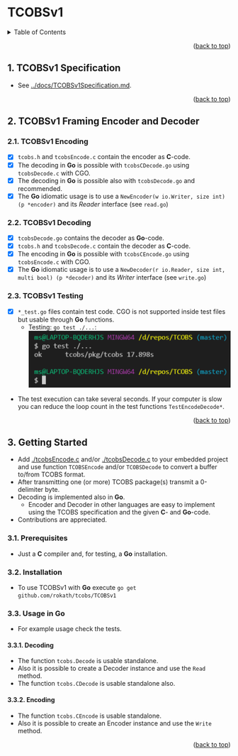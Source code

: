 # TCOBSv1

<!-- TABLE OF CONTENTS -->
<details>
  <summary>Table of Contents</summary>
  <ol>

<!-- vscode-markdown-toc -->
- [TCOBSv1](#tcobsv1)
	- [1. TCOBSv1 Specification](#1-tcobsv1-specification)
	- [2. TCOBSv1 Framing Encoder and Decoder](#2-tcobsv1-framing-encoder-and-decoder)
		- [2.1. TCOBSv1 Encoding](#21-tcobsv1-encoding)
		- [2.2. TCOBSv1 Decoding](#22-tcobsv1-decoding)
		- [2.3. TCOBSv1 Testing](#23-tcobsv1-testing)
	- [3. Getting Started](#3-getting-started)
		- [3.1. Prerequisites](#31-prerequisites)
		- [3.2. Installation](#32-installation)
		- [3.3. Usage in Go](#33-usage-in-go)
			- [3.3.1. Decoding](#331-decoding)
			- [3.3.2. Encoding](#332-encoding)

<!-- vscode-markdown-toc-config
	numbering=true
	autoSave=true
	/vscode-markdown-toc-config -->
<!-- /vscode-markdown-toc --><div id="top"></div>

  </ol>
</details>

<p align="right">(<a href="#top">back to top</a>)</p>

##  1. <a name='TCOBSv1Specification'></a>TCOBSv1 Specification

* See [../docs/TCOBSv1Specification.md](../docs/TCOBSv1Specification.md).

<p align="right">(<a href="#top">back to top</a>)</p>

##  2. <a name='TCOBSv1FramingEncoderandDecoder'></a>TCOBSv1 Framing Encoder and Decoder

###  2.1. <a name='TCOBSv1Encoding'></a>TCOBSv1 Encoding

* [x] `tcobs.h` and `tcobsEncode.c` contain the encoder as **C**-code.
* [x] The decoding in **Go** is possible with `tcobsCDecode.go` using `tcobsDecode.c` with CGO.
* [x] The decoding in **Go** is possible also with `tcobsDecode.go` and recommended.
* [x] The **Go** idiomatic usage is to use a `NewEncoder(w io.Writer, size int) (p *encoder)` and its *Reader* interface (see `read.go`)

###  2.2. <a name='TCOBSv1Decoding'></a>TCOBSv1 Decoding

* [x] `tcobsDecode.go` contains the decoder as **Go**-code.
* [x] `tcobs.h` and `tcobsDecode.c` contain the decoder as **C**-code.
* [x] The encoding in **Go** is possible with `tcobsCEncode.go` using `tcobsEncode.c` with CGO.
* [x] The **Go** idiomatic usage is to use a `NewDecoder(r io.Reader, size int, multi bool) (p *decoder)` and its *Writer* interface (see `write.go`)

###  2.3. <a name='TCOBSv1Testing'></a>TCOBSv1 Testing

- [x] `*_test.go` files contain test code. CGO is not supported inside test files but usable through **Go** functions. 
  - Testing: `go test ./...`: ![../docs/ref/Test.PNG](../docs/ref/Test.PNG)
- The test execution can take several seconds. If your computer is slow you can reduce the loop count in the test functions `TestEncodeDecode*`.

<p align="right">(<a href="#top">back to top</a>)</p>

<!-- GETTING STARTED -->

##  3. <a name='GettingStarted'></a>Getting Started

* Add [./tcobsEncode.c](./tcobsEncode.c) and/or [./tcobsDecode.c](./tcobsDecode.c) to your embedded project and use function `TCOBSEncode` and/or `TCOBSDecode`  to convert a buffer to/from TCOBS format.
* After transmitting one (or more) TCOBS package(s) transmit a 0-delimiter byte.
* Decoding is implemented also in **Go**.
  * Encoder and Decoder in other languages are easy to implement using the TCOBS specification and the given **C**- and **Go**-code.
* Contributions are appreciated.

###  3.1. <a name='Prerequisites'></a>Prerequisites

* Just a **C** compiler and, for testing, a **Go** installation.

###  3.2. <a name='Installation'></a>Installation

* To use TCOBSv1 with **Go** execute `go get github.com/rokath/tcobs/TCOBSv1`

###  3.3. <a name='UsageinGo'></a>Usage in Go

* For example usage check the tests.

####  3.3.1. <a name='Decoding'></a>Decoding

* The function `tcobs.Decode` is usable standalone.
* Also it is possible to create a Decoder instance and use the `Read` method.
* The function `tcobs.CDecode` is usable standalone also.

####  3.3.2. <a name='Encoding'></a>Encoding

* The function `tcobs.CEncode` is usable standalone.
* Also it is possible to create an Encoder instance and use the `Write` method.

<p align="right">(<a href="#top">back to top</a>)</p>
